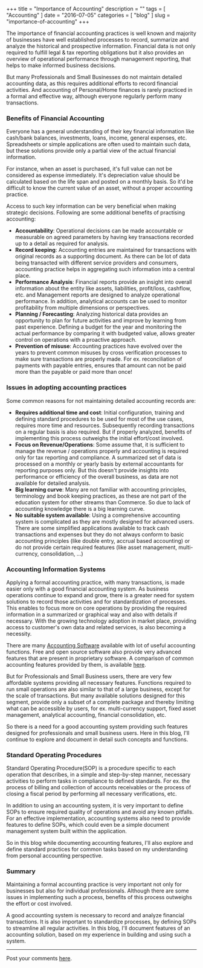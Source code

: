 +++
title = "Importance of Accounting"
description = ""
tags = [ "Accounting" ]
date = "2016-07-05"
categories = [ "blog" ]
slug = "importance-of-accounting"
+++

The importance of financial accounting practices is well known and majority of businesses have well established processes to record, summarize and analyze the historical and prospective information. Financial data is not only required to fulfill legal & tax reporting obligations but it also provides an overview of operational performance through management reporting, that helps to make informed business decisions.

<!--more-->

But many Professionals and Small Businesses do not maintain detailed accounting data, as this requires additional efforts to record financial activities. And accounting of Personal/Home finances is rarely practiced in a formal and effective way, although everyone regularly perform many transactions.

### Benefits of Financial Accounting
Everyone has a general understanding of their key financial information like cash/bank balances, investments, loans, income, general expenses, etc. Spreadsheets or simple applications are often used to maintain such data, but these solutions provide only a partial view of the actual financial information.

For instance, when an asset is purchased, it's full value can not be considered as expense immediately. It's depreciation value should be calculated based on the life span and posted on a monthly basis. So it'd be difficult to know the current value of an asset, without a proper accounting practice.

Access to such key information can be very beneficial when making strategic decisions. Following are some additional benefits of practising accounting:

* **Accountability**: Operational decisions can be made accountable or measurable on agreed parameters by having key transactions recorded up to a detail as required for analysis.
* **Record keeping**: Accounting entries are maintained for transactions with original records as a supporting document. As there can be lot of data being transacted with different service providers and consumers, accounting practice helps in aggregating such information into a central place.
* **Performance Analysis**: Financial reports provide an insight into overall information about the entity like assets, liabilities, profit/loss, cashflow, etc. and Management reports are designed to analyze operational performance. In addition, analytical accounts can be used to monitor profitability from multiple dimensions or perspectives.
* **Planning / Forecasting**: Analyzing historical data provides an opportunity to plan for future activities and improve by learning from past experience. Defining a budget for the year and monitoring the actual performance by comparing it with budgeted value, allows greater control on operations with a proactive approach.
* **Prevention of misuse**: Accounting practices have evolved over the years to prevent common misuses by cross verification processes to make sure transactions are properly made. For ex. reconciliation of payments with payable entries, ensures that amount can not be paid more than the payable or paid more than once!

### Issues in adopting accounting practices
Some common reasons for not maintaining detailed accounting records are:

* **Requires additional time and cost**: Initial configuration, training and defining standard procedures to be used for most of the use cases, requires more time and resources. Subsequently recording transactions on a regular basis is also required. But if properly analyzed, benefits of implementing this process outweighs the initial effort/cost involved.
* **Focus on Revenue/Operations**: Some assume that, it is sufficient to manage the revenue / operations properly and accounting is required only for tax reporting and compliance. A summarized set of data is processed on a monthly or yearly basis by external accountants for reporting purposes only. But this doesn't provide insights into performance or efficiency of the overall business, as data are not available for detailed analysis.
* **Big learning curve**: Many are not familiar with accounting principles, terminology and book keeping practices, as these are not part of the education system for other streams than Commerce. So due to lack of accounting knowledge there is a big learning curve.
* **No suitable system available**: Using a comprehensive accounting system is complicated as they are mostly designed for advanced users. There are some simplified applications available to track cash transactions and expenses but they do not always conform to basic accounting principles (like double entry, accrual based accounting) or do not provide certain required features (like asset management, multi-currency, consolidation, ...)

### Accounting Information Systems
Applying a formal accounting practice, with many transactions, is made easier only with a good financial accounting system. As business operations continue to expand and grow, there is a greater need for system solutions to record those activities and for standardization of processes. This enables to focus more on core operations by providing the required information in a summarized or graphical way and also with details if necessary. With the growing technology adoption in market place, providing access to customer's own data and related services, is also becoming a necessity.

There are many [Accounting Software](https://en.wikipedia.org/wiki/Accounting_software) available with lot of useful accounting functions. Free and open source software also provide very advanced features that are present in proprietary software. A comparison of common accounting features provided by them, is available [here](https://en.wikipedia.org/wiki/Comparison_of_accounting_software).

But for Professionals and Small Business users, there are very few affordable systems providing all necessary features. Functions required to run small operations are also similar to that of a large business, except for the scale of transactions. But many available solutions designed for this segment, provide only a subset of a complete package and thereby limiting what can be accessible by users, for ex. multi-currency support, fixed asset management, analytical accounting, financial consolidation, etc.

So there is a need for a good accounting system providing such features designed for professionals and small business users. Here in this blog, I'll continue to explore and document in detail such concepts and functions.

### Standard Operating Procedures
Standard Operating Procedure(SOP) is a procedure specific to each operation that describes, in a simple and step-by-step manner, necessary activities to perform tasks in compliance to defined standards. For ex. the process of billing and collection of accounts receivables or the process of closing a fiscal period by performing all necessary verifications, etc.

In addition to using an accounting system, it is very important to define SOPs to ensure required quality of operations and avoid any known pitfalls. For an effective implementation, accounting systems also need to provide features to define SOPs, which could even be a simple document management system built within the application.

So in this blog while documenting accounting features, I'll also explore and define standard practices for common tasks based on my understanding from personal accounting perspective.

### Summary
Maintaining a formal accounting practice is very important not only for businesses but also for individual professionals. Although there are some issues in implementing such a process, benefits of this process outweighs the effort or cost involved.

A good accounting system is necessary to record and analyze financial transactions. It is also important to standardize processes, by defining SOPs to streamline all regular activities. In this blog, I'll document features of an accounting solution, based on my experience in building and using such a system.

---

Post your comments [here](https://github.com/prashantbhat/prashantbhat.github.io/issues/2).
